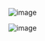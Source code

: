
![image](https://github.com/user-attachments/assets/8df8232e-75a1-49a2-b5f5-b0aedefb74ae)

![image](https://github.com/user-attachments/assets/00f70757-8ca4-4a06-a570-dc80f8f0a97b)
